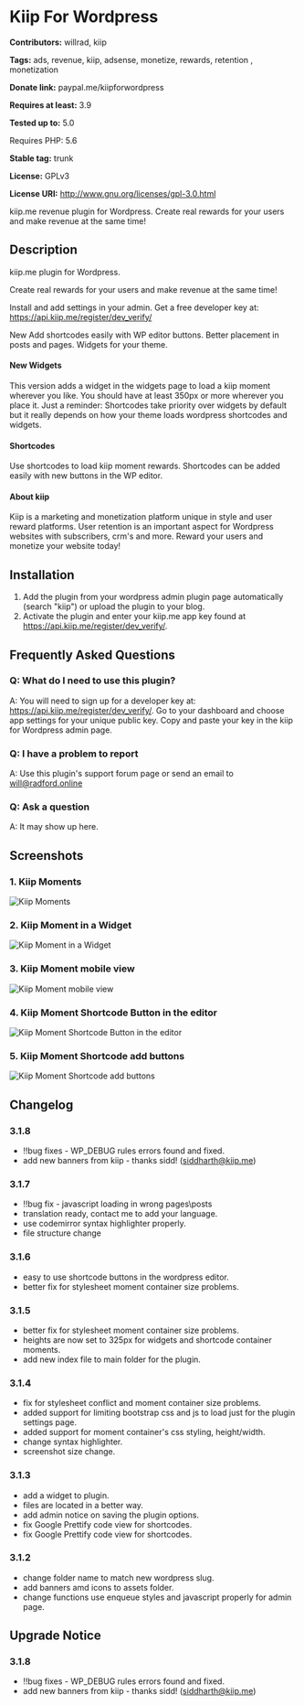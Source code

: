 # Kiip For Wordpress

**Contributors:** willrad, kiip

**Tags:** ads, revenue, kiip, adsense, monetize, rewards, retention , monetization

**Donate link:** paypal.me/kiipforwordpress  

**Requires at least:** 3.9

**Tested up to:** 5.0

Requires PHP: 5.6

**Stable tag:** trunk  

**License:** GPLv3  

**License URI:** http://www.gnu.org/licenses/gpl-3.0.html  

kiip.me revenue plugin for Wordpress.
Create real rewards for your users and make revenue at the same time!

## Description
kiip.me plugin for Wordpress.

Create real rewards for your users and make revenue at the same time!

Install and add settings in your admin.
Get a free developer key at:
<https://api.kiip.me/register/dev_verify/>

New
Add shortcodes easily with WP editor buttons.
Better placement in posts and pages.
Widgets for your theme.

#### New Widgets

This version adds a widget in the widgets page to load a kiip moment wherever you like.
You should have at least 350px or more wherever you place it.
Just a reminder: Shortcodes take priority over widgets by default but it really depends
on how your theme loads wordpress shortcodes and widgets.

#### Shortcodes

Use shortcodes to load kiip moment rewards. Shortcodes can be added easily with new
buttons in the WP editor.

#### About kiip

Kiip is a marketing and monetization platform unique in style and user reward platforms.
User retention is an important aspect for Wordpress websites with subscribers, crm's and more.
Reward your users and monetize your website today!


## Installation

1. Add the plugin from your wordpress admin plugin page automatically (search "kiip") or upload the plugin to your blog.
2. Activate the plugin and enter your kiip.me app key found at https://api.kiip.me/register/dev_verify/.


## Frequently Asked Questions


### Q: What do I need to use this plugin?

A: You will need to sign up for a developer key at: https://api.kiip.me/register/dev_verify/. Go to your dashboard and choose app settings for your unique public key. Copy and paste your key in the kiip for Wordpress admin page.


### Q: I have a problem to report

A: Use this plugin's support forum page or send an email to will@radford.online


### Q: Ask a question

A: It may show up here.


## Screenshots
### 1. Kiip Moments
![Kiip Moments](https://ps.w.org/kiip/assets/screenshot-1.jpg)

### 2. Kiip Moment in a Widget
![Kiip Moment in a Widget](https://ps.w.org/kiip/assets/screenshot-2.jpg)

### 3. Kiip Moment mobile view
![Kiip Moment mobile view](https://ps.w.org/kiip/assets/screenshot-3.jpg)

### 4. Kiip Moment Shortcode Button in the editor
![Kiip Moment Shortcode Button in the editor](https://ps.w.org/kiip/assets/screenshot-4.png)

### 5. Kiip Moment Shortcode add buttons
![Kiip Moment Shortcode add buttons](https://ps.w.org/kiip/assets/screenshot-5.png)


##  Changelog  


### 3.1.8
* !!bug fixes - WP_DEBUG rules errors found and fixed.
* add new banners from kiip - thanks sidd! (siddharth@kiip.me)


### 3.1.7
* !!bug fix - javascript loading in wrong pages\posts
* translation ready, contact me to add your language.
* use codemirror syntax highlighter properly.
* file structure change


### 3.1.6
* easy to use shortcode buttons in the wordpress editor.
* better fix for stylesheet moment container size problems.


### 3.1.5

* better fix for stylesheet moment container size problems.
* heights are now set to 325px for widgets and shortcode container moments.
* add new index file to main folder for the plugin.


### 3.1.4

* fix for stylesheet conflict and moment container size problems.
* added support for limiting bootstrap css and js to load just for the plugin settings page.
* added support for moment container's css styling, height/width.
* change syntax highlighter.
* screenshot size change.  


### 3.1.3
* add a widget to plugin.
* files are located in a better way.
* add admin notice on saving the plugin options.
* fix Google Prettify code view for shortcodes.
* fix Google Prettify code view for shortcodes.


### 3.1.2
* change folder name to match new wordpress slug.
* add banners amd icons to assets folder.
* change functions use enqueue styles and javascript properly for admin page.


## Upgrade Notice


### 3.1.8
* !!bug fixes - WP_DEBUG rules errors found and fixed.
* add new banners from kiip - thanks sidd! (siddharth@kiip.me)
